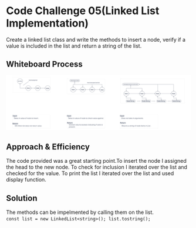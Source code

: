# Code Challenge 05(Linked List Implementation)

 Create a linked list class and write the methods to insert a node, verify if a value is included in the list and return a string of the list.

## Whiteboard Process

![Code Challenge 08](../../assets/cc05.png)


## Approach & Efficiency

The code provided was a great starting point.To insert the node I assigned the head to the new node. To check for inclusion I iterated over the list and checked for the value. To print the list I iterated over the list and used display function.

## Solution

The methods can be impelmented by calling them on the list.  
`const list = new LinkedList<string>();
list.tostring();`